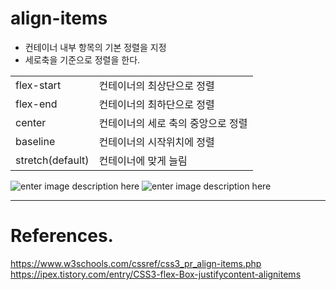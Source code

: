 # align-items

- 컨테이너 내부 항목의 기본 정렬을 지정
- 세로축을 기준으로 정렬을 한다.

|                  |                                    |
| ---------------- | ---------------------------------- |
| flex-start       | 컨테이너의 최상단으로 정렬         |
| flex-end         | 컨테이너의 최하단으로 정렬         |
| center           | 컨테이너의 세로 축의 중앙으로 정렬 |
| baseline         | 컨테이너의 시작위치에 정렬         |
| stretch(default) | 컨테이너에 맞게 늘림               |

![enter image description here](https://img1.daumcdn.net/thumb/R1280x0/?scode=mtistory2&fname=https://t1.daumcdn.net/cfile/tistory/99E39E3A5B74F60216)
![enter image description here](https://img1.daumcdn.net/thumb/R1280x0/?scode=mtistory2&fname=https://t1.daumcdn.net/cfile/tistory/99704E345B74F91812)

---

# References.

<https://www.w3schools.com/cssref/css3_pr_align-items.php><br>
<https://ipex.tistory.com/entry/CSS3-flex-Box-justifycontent-alignitems>
